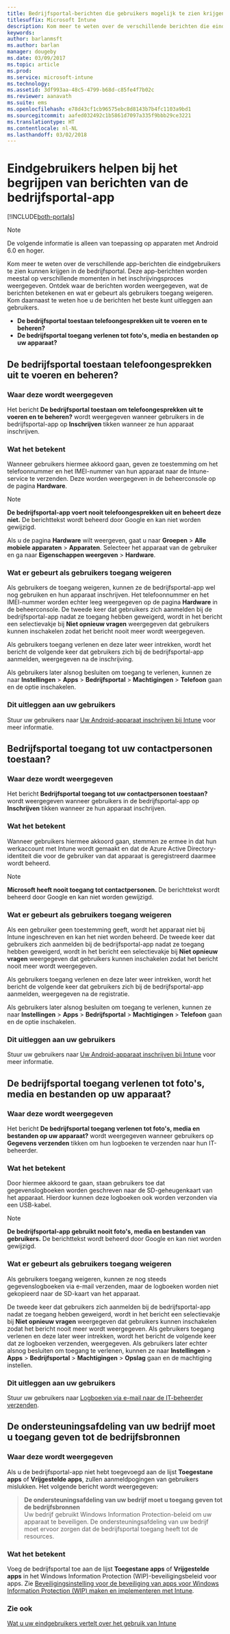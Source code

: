 ```yaml
---
title: Bedrijfsportal-berichten die gebruikers mogelijk te zien krijgen op apparaten
titlesuffix: Microsoft Intune
description: Kom meer te weten over de verschillende berichten die eindgebruikers te zien kunnen krijgen in de bedrijfsportal.
keywords: 
author: barlanmsft
ms.author: barlan
manager: dougeby
ms.date: 03/09/2017
ms.topic: article
ms.prod: 
ms.service: microsoft-intune
ms.technology: 
ms.assetid: 3df993aa-48c5-4799-b68d-c85fe4f7b02c
ms.reviewer: aanavath
ms.suite: ems
ms.openlocfilehash: e78d43cf1cb96575ebc8d8143b7b4fc1103a9bd1
ms.sourcegitcommit: aafed032492c1b5861d7097a335f9bbb29ce3221
ms.translationtype: HT
ms.contentlocale: nl-NL
ms.lasthandoff: 03/02/2018
---
```

# <a name="help-end-users-understand-company-portal-app-messages"></a>Eindgebruikers helpen bij het begrijpen van berichten van de bedrijfsportal-app

[!INCLUDE[both-portals](./includes/note-for-both-portals.md)]

> [!NOTE]
> De volgende informatie is alleen van toepassing op apparaten met Android 6.0 en hoger.

Kom meer te weten over de verschillende app-berichten die eindgebruikers te zien kunnen krijgen in de bedrijfsportal. Deze app-berichten worden meestal op verschillende momenten in het inschrijvingsproces weergegeven. Ontdek waar de berichten worden weergegeven, wat de berichten betekenen en wat er gebeurt als gebruikers toegang weigeren. Kom daarnaast te weten hoe u de berichten het beste kunt uitleggen aan gebruikers.

- __De bedrijfsportal toestaan telefoongesprekken uit te voeren en te beheren?__
- __De bedrijfsportal toegang verlenen tot foto's, media en bestanden op uw apparaat?__

## <a name="allow-company-portal-to-make-and-manage-phone-calls"></a>De bedrijfsportal toestaan telefoongesprekken uit te voeren en beheren?

### <a name="where-it-appears"></a>Waar deze wordt weergegeven
Het bericht **De bedrijfsportal toestaan om telefoongesprekken uit te voeren en te beheren?** wordt weergegeven wanneer gebruikers in de bedrijfsportal-app op **Inschrijven** tikken wanneer ze hun apparaat inschrijven.

### <a name="what-it-means"></a>Wat het betekent
Wanneer gebruikers hiermee akkoord gaan, geven ze toestemming om het telefoonnummer en het IMEI-nummer van hun apparaat naar de Intune-service te verzenden. Deze worden weergegeven in de beheerconsole op de pagina __Hardware__.

> [!NOTE]
> **De bedrijfsportal-app voert nooit telefoongesprekken uit en beheert deze niet.** De berichttekst wordt beheerd door Google en kan niet worden gewijzigd.

Als u de pagina **Hardware** wilt weergeven, gaat u naar **Groepen** > **Alle mobiele apparaten** > **Apparaten**. Selecteer het apparaat van de gebruiker en ga naar **Eigenschappen weergeven** > **Hardware**.

### <a name="what-happens-if-users-deny-access"></a>Wat er gebeurt als gebruikers toegang weigeren
Als gebruikers de toegang weigeren, kunnen ze de bedrijfsportal-app wel nog gebruiken en hun apparaat inschrijven. Het telefoonnummer en het IMEI-nummer worden echter leeg weergegeven op de pagina __Hardware__ in de beheerconsole. De tweede keer dat gebruikers zich aanmelden bij de bedrijfsportal-app nadat ze toegang hebben geweigerd, wordt in het bericht een selectievakje bij **Niet opnieuw vragen** weergegeven dat gebruikers kunnen inschakelen zodat het bericht nooit meer wordt weergegeven.

Als gebruikers toegang verlenen en deze later weer intrekken, wordt het bericht de volgende keer dat gebruikers zich bij de bedrijfsportal-app aanmelden, weergegeven na de inschrijving.

Als gebruikers later alsnog besluiten om toegang te verlenen, kunnen ze naar **Instellingen** > **Apps** > **Bedrijfsportal** > **Machtigingen** > **Telefoon** gaan en de optie inschakelen.

### <a name="how-to-explain-this-to-your-users"></a>Dit uitleggen aan uw gebruikers
Stuur uw gebruikers naar [Uw Android-apparaat inschrijven bij Intune](/intune-user-help/enroll-your-device-in-intune-android) voor meer informatie.

## <a name="allow-company-portal-to-access-your-contacts"></a>Bedrijfsportal toegang tot uw contactpersonen toestaan?

### <a name="where-it-appears"></a>Waar deze wordt weergegeven
Het bericht **Bedrijfsportal toegang tot uw contactpersonen toestaan?** wordt weergegeven wanneer gebruikers in de bedrijfsportal-app op **Inschrijven** tikken wanneer ze hun apparaat inschrijven.

### <a name="what-it-means"></a>Wat het betekent
Wanneer gebruikers hiermee akkoord gaan, stemmen ze ermee in dat hun werkaccount met Intune wordt gemaakt en dat de Azure Active Directory-identiteit die voor de gebruiker van dat apparaat is geregistreerd daarmee wordt beheerd.

> [!NOTE]
> **Microsoft heeft nooit toegang tot contactpersonen.** De berichttekst wordt beheerd door Google en kan niet worden gewijzigd.

### <a name="what-happens-if-users-deny-access"></a>Wat er gebeurt als gebruikers toegang weigeren
Als een gebruiker geen toestemming geeft, wordt het apparaat niet bij Intune ingeschreven en kan het niet worden beheerd. De tweede keer dat gebruikers zich aanmelden bij de bedrijfsportal-app nadat ze toegang hebben geweigerd, wordt in het bericht een selectievakje bij **Niet opnieuw vragen** weergegeven dat gebruikers kunnen inschakelen zodat het bericht nooit meer wordt weergegeven.

Als gebruikers toegang verlenen en deze later weer intrekken, wordt het bericht de volgende keer dat gebruikers zich bij de bedrijfsportal-app aanmelden, weergegeven na de registratie.

Als gebruikers later alsnog besluiten om toegang te verlenen, kunnen ze naar **Instellingen** > **Apps** > **Bedrijfsportal** > **Machtigingen** > **Telefoon** gaan en de optie inschakelen.

### <a name="how-to-explain-this-to-your-users"></a>Dit uitleggen aan uw gebruikers
Stuur uw gebruikers naar [Uw Android-apparaat inschrijven bij Intune](/intune-user-help/enroll-your-device-in-intune-android) voor meer informatie.

## <a name="allow-company-portal-to-access-photos-media-and-files-on-your-device"></a>De bedrijfsportal toegang verlenen tot foto's, media en bestanden op uw apparaat?

### <a name="where-it-appears"></a>Waar deze wordt weergegeven
Het bericht **De bedrijfsportal toegang verlenen tot foto's, media en bestanden op uw apparaat?** wordt weergegeven wanneer gebruikers op **Gegevens verzenden** tikken om hun logboeken te verzenden naar hun IT-beheerder.

### <a name="what-it-means"></a>Wat het betekent
Door hiermee akkoord te gaan, staan gebruikers toe dat gegevenslogboeken worden geschreven naar de SD-geheugenkaart van het apparaat. Hierdoor kunnen deze logboeken ook worden verzonden via een USB-kabel.   

> [!NOTE]
> **De bedrijfsportal-app gebruikt nooit foto's, media en bestanden van gebruikers.** De berichttekst wordt beheerd door Google en kan niet worden gewijzigd.

### <a name="what-happens-if-users-deny-access"></a>Wat er gebeurt als gebruikers toegang weigeren
Als gebruikers toegang weigeren, kunnen ze nog steeds gegevenslogboeken via e-mail verzenden, maar de logboeken worden niet gekopieerd naar de SD-kaart van het apparaat.

De tweede keer dat gebruikers zich aanmelden bij de bedrijfsportal-app nadat ze toegang hebben geweigerd, wordt in het bericht een selectievakje bij **Niet opnieuw vragen** weergegeven dat gebruikers kunnen inschakelen zodat het bericht nooit meer wordt weergegeven. Als gebruikers toegang verlenen en deze later weer intrekken, wordt het bericht de volgende keer dat ze logboeken verzenden, weergegeven. Als gebruikers later echter alsnog besluiten om toegang te verlenen, kunnen ze naar **Instellingen** > **Apps** > **Bedrijfsportal** > **Machtigingen** > **Opslag** gaan en de machtiging instellen.


### <a name="how-to-explain-this-to-your-users"></a>Dit uitleggen aan uw gebruikers
Stuur uw gebruikers naar [Logboeken via e-mail naar de IT-beheerder verzenden](/intune-user-help/send-logs-to-your-it-admin-by-email-android). 

## <a name="your-company-support-needs-to-give-you-access-to-company-resources"></a>De ondersteuningsafdeling van uw bedrijf moet u toegang geven tot de bedrijfsbronnen

### <a name="where-it-appears"></a>Waar deze wordt weergegeven
Als u de bedrijfsportal-app niet hebt toegevoegd aan de lijst **Toegestane apps** of **Vrijgestelde apps**, zullen aanmeldpogingen van gebruikers mislukken. Het volgende bericht wordt weergegeven:

> **De ondersteuningsafdeling van uw bedrijf moet u toegang geven tot de bedrijfsbronnen**  
> Uw bedrijf gebruikt Windows Information Protection-beleid om uw apparaat te beveiligen. De ondersteuningsafdeling van uw bedrijf moet ervoor zorgen dat de bedrijfsportal toegang heeft tot de resources.

### <a name="what-it-means"></a>Wat het betekent

Voeg de bedrijfsportal toe aan de lijst **Toegestane apps** of **Vrijgestelde apps** in het Windows Information Protection (WIP)-beveiligingsbeleid voor apps. Zie [Beveiligingsinstelling voor de beveiliging van apps voor Windows Information Protection (WIP) maken en implementeren met Intune](/intune-classic/deploy-use/create-windows-information-protection-policy-with-intune).

### <a name="see-also"></a>Zie ook
[Wat u uw eindgebruikers vertelt over het gebruik van Intune](end-user-educate.md)
